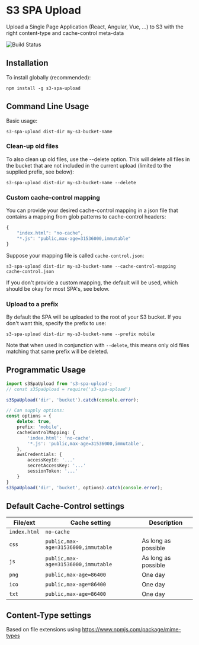 # S3 SPA Upload

Upload a Single Page Application (React, Angular, Vue, ...) to S3 with the right content-type and cache-control meta-data

![Build Status](https://codebuild.eu-west-1.amazonaws.com/badges?uuid=eyJlbmNyeXB0ZWREYXRhIjoiQit5K1dqTW4zc2xYbnhOK3pFNU01dEtmM3gzODk4dmZaMDkvVVUzcHJjMWZHMmpCT05yaVEzT3I3WDZ1L25lcTI4QXFhUnlRbngrZTBsNmpwbWdCOEJJPSIsIml2UGFyYW1ldGVyU3BlYyI6ImZoY2c2aVA0ZHBKV1FxS24iLCJtYXRlcmlhbFNldFNlcmlhbCI6MX0%3D&branch=master)

## Installation

To install globally (recommended):

    npm install -g s3-spa-upload

## Command Line Usage

Basic usage:

    s3-spa-upload dist-dir my-s3-bucket-name

### Clean-up old files

To also clean up old files, use the --delete option. This will delete all files in the bucket that are not included in the current upload (limited to the supplied prefix, see below):

    s3-spa-upload dist-dir my-s3-bucket-name --delete

### Custom cache-control mapping

You can provide your desired cache-control mapping in a json file that contains a mapping from glob patterns to cache-control headers:

```javascript
{
    "index.html": "no-cache",
    "*.js": "public,max-age=31536000,immutable"
}
```

Suppose your mapping file is called `cache-control.json`:

    s3-spa-upload dist-dir my-s3-bucket-name --cache-control-mapping cache-control.json

If you don't provide a custom mapping, the default will be used, which should be okay for most SPA's, see below.

### Upload to a prefix

By default the SPA will be uploaded to the root of your S3 bucket. If you don't want this, specify the prefix to use:

    s3-spa-upload dist-dir my-s3-bucket-name --prefix mobile

Note that when used in conjunction with `--delete`, this means only old files matching that same prefix will be deleted.

## Programmatic Usage

```typescript
import s3SpaUpload from 's3-spa-upload';
// const s3SpaUpload = require('s3-spa-upload')

s3SpaUpload('dir', 'bucket').catch(console.error);

// Can supply options:
const options = {
    delete: true,
    prefix: 'mobile',
    cacheControlMapping: {
        'index.html': 'no-cache',
        '*.js': 'public,max-age=31536000,immutable',
    },
    awsCredentials: {
        accessKeyId: '...'
        secretAccessKey: '...'
        sessionToken: '...'
    }
}
s3SpaUpload('dir', 'bucket', options).catch(console.error);
```

## Default Cache-Control settings

File/ext | Cache setting | Description
---------|---------------|----------
`index.html`|`no-cache`|
`css`|`public,max-age=31536000,immutable`|As long as possible
`js`|`public,max-age=31536000,immutable`|As long as possible
`png`|`public,max-age=86400`|One day
`ico`|`public,max-age=86400`|One day
`txt`|`public,max-age=86400`|One day

## Content-Type settings

Based on file extensions using https://www.npmjs.com/package/mime-types
